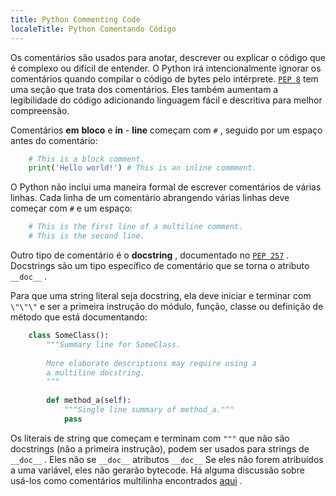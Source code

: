 ```yaml
---
title: Python Commenting Code
localeTitle: Python Comentando Código
---
```

Os comentários são usados ​​para anotar, descrever ou explicar o código que é complexo ou difícil de entender. O Python irá intencionalmente ignorar os comentários quando compilar o código de bytes pelo intérprete. [`PEP 8`](https://www.python.org/dev/peps/pep-0008/#comments) tem uma seção que trata dos comentários. Eles também aumentam a legibilidade do código adicionando linguagem fácil e descritiva para melhor compreensão.

Comentários **em** **bloco** e **in** - **line** começam com `#` , seguido por um espaço antes do comentário:

```python
    # This is a block comment. 
    print('Hello world!') # This is an inline commment. 
```

O Python não inclui uma maneira formal de escrever comentários de várias linhas. Cada linha de um comentário abrangendo várias linhas deve começar com `#` e um espaço:

```python
    # This is the first line of a multiline comment. 
    # This is the second line. 
```

Outro tipo de comentário é o **docstring** , documentado no [`PEP 257`](https://www.python.org/dev/peps/pep-0257/) . Docstrings são um tipo específico de comentário que se torna o atributo `__doc__` .

Para que uma string literal seja docstring, ela deve iniciar e terminar com `\"\"\"` e ser a primeira instrução do módulo, função, classe ou definição de método que está documentando:

```python
    class SomeClass(): 
        """Summary line for SomeClass. 
 
        More elaborate descriptions may require using a 
        a multiline docstring. 
        """ 
 
        def method_a(self): 
            """Single line summary of method_a.""" 
            pass 
```

Os literais de string que começam e terminam com `"""` que não são docstrings (não a primeira instrução), podem ser usados ​​para strings de `__doc__` . Eles não se `__doc__` atributos `__doc__` Se eles não forem atribuídos a uma variável, eles não gerarão bytecode. Há alguma discussão sobre usá-los como comentários multilinha encontrados [aqui](http://stackoverflow.com/questions/7696924/multiline-comments-in-python) .